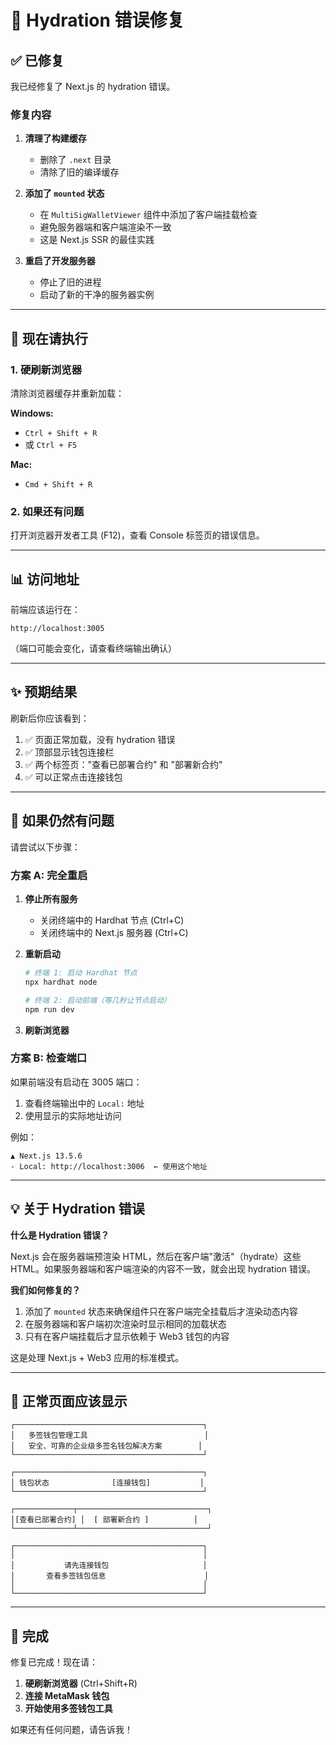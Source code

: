 # 🔧 Hydration 错误修复

## ✅ 已修复

我已经修复了 Next.js 的 hydration 错误。

### 修复内容

1. **清理了构建缓存**
   - 删除了 `.next` 目录
   - 清除了旧的编译缓存

2. **添加了 `mounted` 状态**
   - 在 `MultiSigWalletViewer` 组件中添加了客户端挂载检查
   - 避免服务器端和客户端渲染不一致
   - 这是 Next.js SSR 的最佳实践

3. **重启了开发服务器**
   - 停止了旧的进程
   - 启动了新的干净的服务器实例

---

## 🔄 现在请执行

### 1. 硬刷新浏览器

清除浏览器缓存并重新加载：

**Windows:**
- `Ctrl + Shift + R`
- 或 `Ctrl + F5`

**Mac:**
- `Cmd + Shift + R`

### 2. 如果还有问题

打开浏览器开发者工具 (F12)，查看 Console 标签页的错误信息。

---

## 📊 访问地址

前端应该运行在：
```
http://localhost:3005
```

（端口可能会变化，请查看终端输出确认）

---

## ✨ 预期结果

刷新后你应该看到：

1. ✅ 页面正常加载，没有 hydration 错误
2. ✅ 顶部显示钱包连接栏
3. ✅ 两个标签页："查看已部署合约" 和 "部署新合约"
4. ✅ 可以正常点击连接钱包

---

## 🐛 如果仍然有问题

请尝试以下步骤：

### 方案 A: 完全重启

1. **停止所有服务**
   - 关闭终端中的 Hardhat 节点 (Ctrl+C)
   - 关闭终端中的 Next.js 服务器 (Ctrl+C)

2. **重新启动**
   ```bash
   # 终端 1: 启动 Hardhat 节点
   npx hardhat node
   
   # 终端 2: 启动前端（等几秒让节点启动）
   npm run dev
   ```

3. **刷新浏览器**

### 方案 B: 检查端口

如果前端没有启动在 3005 端口：

1. 查看终端输出中的 `Local:` 地址
2. 使用显示的实际地址访问

例如：
```
▲ Next.js 13.5.6
- Local: http://localhost:3006  ← 使用这个地址
```

---

## 💡 关于 Hydration 错误

**什么是 Hydration 错误？**

Next.js 会在服务器端预渲染 HTML，然后在客户端"激活"（hydrate）这些 HTML。如果服务器端和客户端渲染的内容不一致，就会出现 hydration 错误。

**我们如何修复的？**

1. 添加了 `mounted` 状态来确保组件只在客户端完全挂载后才渲染动态内容
2. 在服务器端和客户端初次渲染时显示相同的加载状态
3. 只有在客户端挂载后才显示依赖于 Web3 钱包的内容

这是处理 Next.js + Web3 应用的标准模式。

---

## 📸 正常页面应该显示

```
┌──────────────────────────────────────────┐
│   多签钱包管理工具                          │
│   安全、可靠的企业级多签名钱包解决方案        │
└──────────────────────────────────────────┘

┌──────────────────────────────────────────┐
│ 钱包状态              [连接钱包]           │
└──────────────────────────────────────────┘

┌─────────────┬─────────────────────────────┐
│[查看已部署合约] │  [ 部署新合约 ]          │
└─────────────┴─────────────────────────────┘

┌──────────────────────────────────────────┐
│                                          │
│           请先连接钱包                     │
│       查看多签钱包信息                      │
│                                          │
└──────────────────────────────────────────┘
```

---

## 🎉 完成

修复已完成！现在请：

1. **硬刷新浏览器** (Ctrl+Shift+R)
2. **连接 MetaMask 钱包**
3. **开始使用多签钱包工具**

如果还有任何问题，请告诉我！

